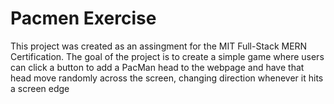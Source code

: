 # Pacmen Exercise
This project was created as an assingment for the MIT Full-Stack MERN Certification. The goal of the project is to create a simple game where users can click a button to add a PacMan head to the webpage and have that head move randomly across the screen, changing direction whenever it hits a screen edge
